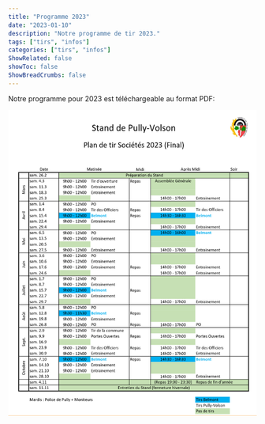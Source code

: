 ```yaml
---
title: "Programme 2023"
date: "2023-01-10"
description: "Notre programme de tir 2023."
tags: ["tirs", "infos"]
categories: ["tirs", "infos"]
ShowRelated: false
showToc: false
ShowBreadCrumbs: false
---
```


Notre programme pour 2023 est téléchargeable au format PDF:

[![img](/uploads/programme-2023.png)](/uploads/documents/programme-tir-volson-2023.pdf)
